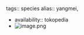 tags:: species
alias:: yangmei,

- availability:: tokopedia
- ![image.png](https://peach-geographical-bat-397.mypinata.cloud/ipfs/QmVMuqGNUBXJwsF2dXRikiphJmmiQRNU635zvuwKcY2h6X)